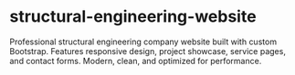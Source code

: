 # structural-engineering-website
Professional structural engineering company website built with custom Bootstrap. Features responsive design, project showcase, service pages, and contact forms. Modern, clean, and optimized for performance.
